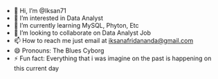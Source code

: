 - 👋 Hi, I’m @Iksan71
- 👀 I’m interested in Data Analyst
- 🌱 I’m currently learning MySQL, Phyton, Etc
- 💞️ I’m looking to collaborate on Data Analyst Job
- 📫 How to reach me just email at iksanafridananda@gmail.com
- 😄 Pronouns: The Blues Cyborg
- ⚡ Fun fact: Everything that i was imagine on the past is happening on this current day

<!---
Iksan71/Iksan71 is a ✨ special ✨ repository because its `README.md` (this file) appears on your GitHub profile.
You can click the Preview link to take a look at your changes.
--->
